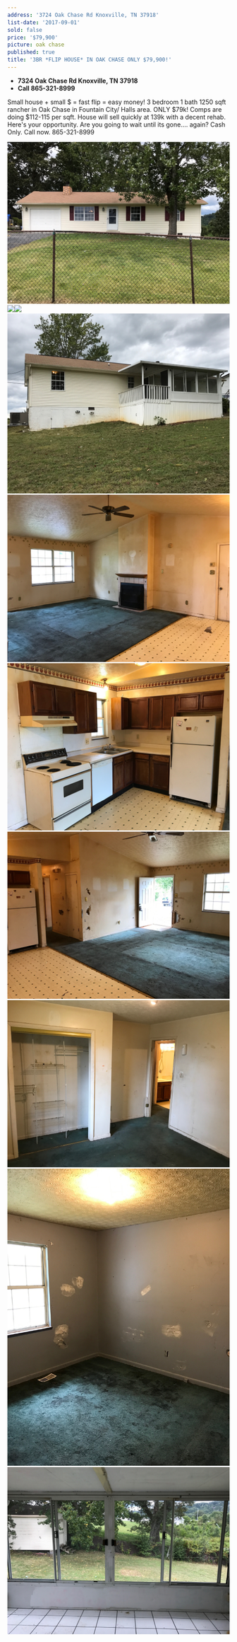 ```yaml
---
address: '3724 Oak Chase Rd Knoxville, TN 37918'
list-date: '2017-09-01'
sold: false
price: '$79,900'
picture: oak chase
published: true
title: '3BR *FLIP HOUSE* IN OAK CHASE ONLY $79,900!'
---
```



* **7324 Oak Chase Rd Knoxville, TN 37918**
* **Call 865-321-8999**

Small house + small $ = fast flip = easy money! 3 bedroom 1 bath 1250 sqft rancher in Oak Chase in Fountain City/ Halls area. ONLY $79k! Comps are doing $112-115 per sqft. House will sell quickly at 139k with a decent rehab. Here's your opportunity. Are you going to wait until its gone.... again? Cash Only. Call now. 865-321-8999

![](/uploads/versions/1---x----3450-2510x---.JPG)![](/uploads/versions/2a-1---x----4032-3024x---.JPG)![](/uploads/versions/2---x----4032-3024x---.JPG)![](/uploads/versions/6---x----3305-2668x---.JPG)![](/uploads/versions/10---x----4032-3024x---.JPG)![](/uploads/versions/12a---x----4032-3024x---.JPG)![](/uploads/versions/11---x----4032-3024x---.JPG)![](/uploads/versions/13---x----4032-3024x---.JPG)![](/uploads/versions/14---x----4032-3024x---.JPG)![](/uploads/versions/16---x----4032-3024x---.JPG)
<br>&nbsp;